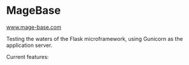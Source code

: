 # MageBase
www.mage-base.com

Testing the waters of the Flask microframework, using Gunicorn as the application server.

Current features:
